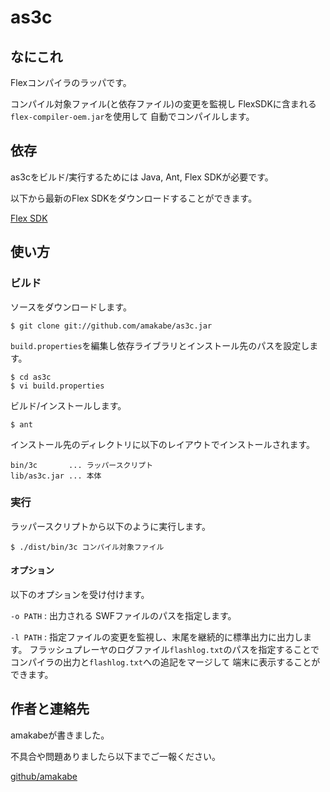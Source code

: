 
as3c
====


なにこれ
--------

Flexコンパイラのラッパです。

コンパイル対象ファイル(と依存ファイル)の変更を監視し
FlexSDKに含まれる`flex-compiler-oem.jar`を使用して
自動でコンパイルします。


依存
----

as3cをビルド/実行するためには Java, Ant, Flex SDKが必要です。

以下から最新のFlex SDKをダウンロードすることができます。

[Flex SDK](http://opensource.adobe.com/wiki/display/flexsdk/Flex+SDK)


使い方
------

### ビルド

ソースをダウンロードします。

    $ git clone git://github.com/amakabe/as3c.jar

`build.properties`を編集し依存ライブラリとインストール先のパスを設定します。

    $ cd as3c
    $ vi build.properties

ビルド/インストールします。

    $ ant

インストール先のディレクトリに以下のレイアウトでインストールされます。

    bin/3c       ... ラッパースクリプト
    lib/as3c.jar ... 本体


### 実行

ラッパースクリプトから以下のように実行します。

    $ ./dist/bin/3c コンパイル対象ファイル


#### オプション

以下のオプションを受け付けます。

`-o PATH`
: 出力される SWFファイルのパスを指定します。

`-l PATH`
: 指定ファイルの変更を監視し、末尾を継続的に標準出力に出力します。
  フラッシュプレーヤのログファイル`flashlog.txt`のパスを指定することで
  コンパイラの出力と`flashlog.txt`への追記をマージして
  端末に表示することができます。


作者と連絡先
------------

amakabeが書きました。

不具合や問題ありましたら以下までご一報ください。

[github/amakabe](http://github.com/amakabe)


